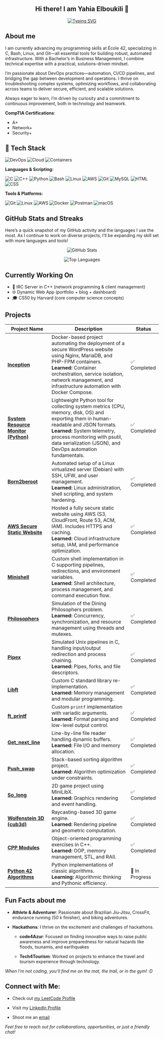 
<div align="center">

## Hi there! I am Yahia Elboukili 👋

[![Typing SVG](https://readme-typing-svg.demolab.com/?lines=🖥️+Aspiring+DevOps+Engineer;🚀+Cloud+%26+Automation+Enthusiast;⚙️+Linux,+CI/CD,+Docker;🔐+Cybersecurity+Learner;📚+Lifelong+Learner&font=Fira%20Code&center=true&width=500&height=100&color=FF5E99&vCenter=true&pause=1000&size=22)](https://git.io/typing-svg)


</div>

## About me

I am currently advancing my programming skills at École 42, specializing in C, Bash, Linux, and Git—all essential tools for building robust, automated infrastructure. With a Bachelor’s in Business Management, I combine technical expertise with a practical, solutions-driven mindset.

I’m passionate about DevOps practices—automation, CI/CD pipelines, and bridging the gap between development and operations. I thrive on troubleshooting complex systems, optimizing workflows, and collaborating across teams to deliver secure, efficient, and scalable solutions.

Always eager to learn, I’m driven by curiosity and a commitment to continuous improvement, both in technology and teamwork.

**CompTIA Certifications**:

- A+
- Network+
- Security+

## 🧰 Tech Stack

![DevOps](https://img.shields.io/badge/DevOps-Automation-blue?style=flat-square)
![Cloud](https://img.shields.io/badge/Cloud-AWS-orange?style=flat-square)
![Containers](https://img.shields.io/badge/Containers-Docker-blue?style=flat-square)


**Languages & Scripting:**  

![C](https://img.shields.io/badge/C-00599C?style=for-the-badge&logo=c&logoColor=white)
![C++](https://img.shields.io/badge/C++-00599C?style=for-the-badge&logo=cplusplus&logoColor=white)
![Python](https://img.shields.io/badge/Python-3776AB?style=for-the-badge&logo=python&logoColor=white)
![Bash](https://img.shields.io/badge/Bash-4EAA25?style=for-the-badge&logo=gnubash&logoColor=white)
![Linux](https://img.shields.io/badge/Linux-FCC624?style=for-the-badge&logo=linux&logoColor=black)
![AWS](https://img.shields.io/badge/AWS-232F3E?style=for-the-badge&logo=amazonaws&logoColor=white)
![Git](https://img.shields.io/badge/Git-F05032?style=for-the-badge&logo=git&logoColor=white)
![MySQL](https://img.shields.io/badge/MySQL-4479A1?style=for-the-badge&logo=mysql&logoColor=white)
![HTML](https://img.shields.io/badge/HTML-E34F26?style=for-the-badge&logo=html5&logoColor=white)
![CSS](https://img.shields.io/badge/CSS-1572B6?style=for-the-badge&logo=css3&logoColor=white)


**Tools & Platforms:**  

![Git](https://img.shields.io/badge/Git-F05032?style=for-the-badge&logo=git&logoColor=white)
![Linux](https://img.shields.io/badge/Linux-FCC624?style=for-the-badge&logo=linux&logoColor=black)
![AWS](https://img.shields.io/badge/AWS-232F3E?style=for-the-badge&logo=amazonaws&logoColor=white)
![Docker](https://img.shields.io/badge/Docker-2496ED?style=for-the-badge&logo=docker&logoColor=white)
![Postman](https://img.shields.io/badge/Postman-FF6C37?style=for-the-badge&logo=postman&logoColor=white)
![macOS](https://img.shields.io/badge/macOS-000000?style=for-the-badge&logo=apple&logoColor=white)


##  GitHub Stats and Streaks

Here’s a quick snapshot of my GitHub activity and the languages I use the most. As I continue to work on diverse projects, I’ll be expanding my skill set with more languages and tools!
<div align ="center">

![GitHub Stats](https://github-readme-stats.vercel.app/api?username=yahyaeb&show_icons=true&theme=radical)

![Top Languages](https://github-readme-stats.vercel.app/api/top-langs/?username=yahyaeb&layout=compact&theme=radical)

</div>

## Currently Working On
- 🧩 IRC Server in C++ (network programming & client management)
- 🌐 Dynamic Web App (portfolio + blog + dashboard)
- 🎓 CS50 by Harvard (core computer science concepts)

## Projects

| Project Name                                                                                 | Description                                                                                                                                                                                                                                                  | Status         |
|---------------------------------------------------------------------------------------------|--------------------------------------------------------------------------------------------------------------------------------------------------------------------------------------------------------------------------------------------------------------|----------------|
| **[Inception](https://github.com/yahyaeb/inception)**                                       | Docker-based project automating the deployment of a secure WordPress website using Nginx, MariaDB, and PHP-FPM containers.<br>**Learned:** Container orchestration, service isolation, network management, and infrastructure automation with Docker Compose. | ✅ Completed   |
| **[System Resource Monitor (Python)](https://github.com/yahyaeb/System_Resource_Monitor)** | Lightweight Python tool for collecting system metrics (CPU, memory, disk, OS) and exporting them in human-readable and JSON formats.<br>**Learned:** System telemetry, process monitoring with psutil, data serialization (JSON), and DevOps automation fundamentals. | ✅ Completed |
| **[Born2beroot](https://github.com/yahyaeb/Born2BeRoot)**                                   | Automated setup of a Linux virtualized server (Debian) with SSH, UFW, and user management.<br>**Learned:** Linux administration, shell scripting, and system hardening.                                                                                      | ✅ Completed   |
| **[AWS Secure Static Website](https://github.com/yahyaeb/aws-secure-static-website)**       | Hosted a fully secure static website using AWS (S3, CloudFront, Route 53, ACM, IAM). Includes HTTPS and caching.<br>**Learned:** Cloud infrastructure setup, IAM, and performance optimization.                                                              | ✅ Completed   |
| **[Minishell](https://github.com/yahyaeb/minishell)**                                       | Custom shell implementation in C supporting pipelines, redirections, and environment variables.<br>**Learned:** Shell architecture, process management, and command execution flow.                                                                          | ✅ Completed   |
| **[Philosophers](https://github.com/yahyaeb/philosophers)**                                 | Simulation of the Dining Philosophers problem.<br>**Learned:** Concurrency, synchronization, and resource management using threads and mutexes.                                                                                                               | ✅ Completed   |
| **[Pipex](https://github.com/yahyaeb/pipex)**                                               | Simulated Unix pipelines in C, handling input/output redirection and process chaining.<br>**Learned:** Pipes, forks, and file descriptors.                                                                                                                   | ✅ Completed   |
| **[Libft](https://github.com/yahyaeb/libft)**                                               | Custom C standard library re-implementation.<br>**Learned:** Memory management and modular programming.                                                                                                                | ✅ Completed   |
| **[ft_printf](https://github.com/yahyaeb/ft_printf)**                                       | Custom `printf` implementation with variadic arguments.<br>**Learned:** Format parsing and low-level output control.                                                                                                   | ✅ Completed   |
| **[Get_next_line](https://github.com/yahyaeb/get_next_line)**                               | Line-by-line file reader handling dynamic buffers.<br>**Learned:** File I/O and memory allocation.                                                                                                                     | ✅ Completed   |
| **[Push_swap](https://github.com/yahyaeb/push_swap)**                                       | Stack-based sorting algorithm project.<br>**Learned:** Algorithm optimization under constraints.                                                                                                                       | ✅ Completed   |
| **[So_long](https://github.com/yahyaeb/so_long)**                                           | 2D game project using MiniLibX.<br>**Learned:** Graphics rendering and event handling.                                                                                                                                | ✅ Completed   |
| **[Wolfenstein 3D (cub3d)](https://github.com/yahyaeb/Wolfenstein-3D)**                     | Raycasting-based 3D game engine.<br>**Learned:** Rendering pipeline and geometric computation.                                                                                                                        | ✅ Completed   |
| **[CPP Modules](https://github.com/yahyaeb/cpp)**                                           | Object-oriented programming exercises in C++.<br>**Learned:** OOP, memory management, STL, and RAII.                                                                                                                  | ✅ Completed   |
| **[Python 42 Algorithms](https://github.com/yahyaeb/Python-42-Algorithms)**                 | Python implementations of classic algorithms.<br>**Learning:** Algorithmic thinking and Pythonic efficiency.                                                                                                           | 🚧 In Progress |


## Fun Facts about me

- **Athlete & Adventurer**: Passionate about Brazilian Jiu-Jitsu, CrossFit, endurance running (50 k finisher), and biking adventures.

- **Hackathons**: I thrive on the excitement and challenges of hackathons.
	- **code4Azur**: Focused on finding innovative ways to raise public awareness and improve preparedness for natural hazards like floods, tsunamis, and earthquakes

	- **Tech4Tourism**: Worked on projects to enhance the travel and tourism experience through technology.

*When I’m not coding, you’ll find me on the mat, the trail, or in the gym! :D*

## Connect with Me:

- Check out [my LeetCode Profile](https://leetcode.com/u/yahyaeb/)

- Visit my [LinkedIn Profile](https://www.linkedin.com/in/yahia-elboukili/)

- Shoot me an [email](mailto:yahya.elboukili1@gmail.com)

*Feel free to reach out for collaborations, opportunities, or just a friendly chat!* 